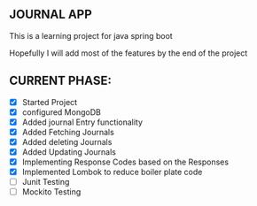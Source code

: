 ## JOURNAL APP

This is a learning project for java spring boot

Hopefully I will add most of the features by the end of the project

## CURRENT PHASE:
- [x] Started Project
- [x] configured MongoDB
- [x] Added journal Entry functionality
- [x] Added Fetching Journals
- [x] Added deleting Journals
- [x] Added Updating Journals
- [x] Implementing Response Codes based on the Responses
- [x] Implemented Lombok to reduce boiler plate code
- [ ] Junit Testing
- [ ] Mockito Testing